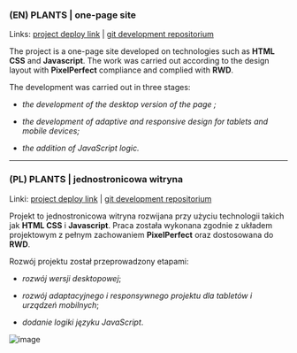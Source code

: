 ### (EN) PLANTS | one-page site


Links: 
[project deploy link](https://bizhluzdy.github.io/portfolio/plants/plants/pages/landing/index.html) |
[git development repositorium](https://github.com/rolling-scopes-school/bizhluzdy-JSFEPRESCHOOL2022Q4/pull/1)

  

The project is a one-page site developed on technologies such as **HTML CSS** and **Javascript**. The work was carried out according to the design layout with **PixelPerfect** compliance and complied with **RWD**. 

  

The development was carried out in three stages:

- *the development of the desktop version of the page ;*

- *the development of adaptive and responsive design for tablets and mobile devices;*

- *the addition of JavaScript logic.*

----

### (PL) PLANTS | jednostronicowa witryna
Linki:
[project deploy link](https://bizhluzdy.github.io/portfolio/plants/plants/pages/landing/index.html) |
[git development repositorium](https://github.com/rolling-scopes-school/bizhluzdy-JSFEPRESCHOOL2022Q4/pull/1)

Projekt to jednostronicowa witryna rozwijana przy użyciu technologii takich jak **HTML CSS** i **Javascript**. Praca została wykonana zgodnie z układem projektowym z pełnym zachowaniem **PixelPerfect** oraz dostosowana do **RWD**.

Rozwój projektu został przeprowadzony etapami:

- *rozwój wersji desktopowej*;

- *rozwój adaptacyjnego i responsywnego projektu dla tabletów i urządzeń mobilnych*;

- *dodanie logiki języku JavaScript*.

![image](https://github.com/bizhluzdy/portfolio/assets/96033917/00387945-693c-4baf-b3e6-e73518cab6b0)

